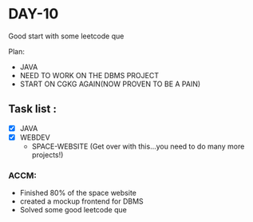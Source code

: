 # DAY-10
Good start with some leetcode que
<br>

Plan: 
 - JAVA
 - NEED TO WORK ON THE DBMS PROJECT
 - START ON CGKG AGAIN(NOW PROVEN TO BE A PAIN)

## Task list :
- [x] JAVA 
- [x] WEBDEV 
  - SPACE-WEBSITE (Get over with this...you need to do many more projects!)

### ACCM: 
- Finished 80% of the space website
- created a mockup frontend for DBMS
- Solved some good leetcode que